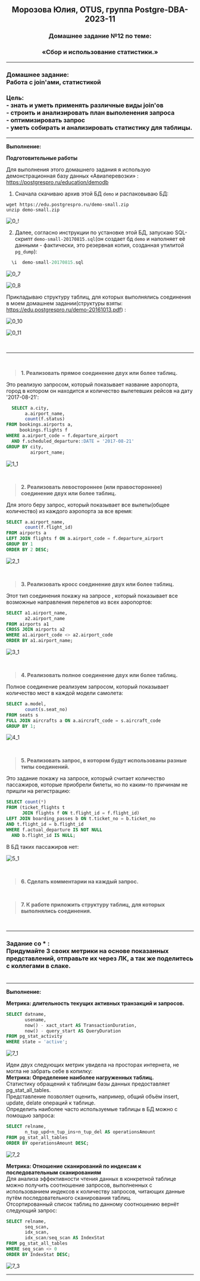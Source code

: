 **<div align="center"><h2>Морозова Юлия, OTUS, группа Postgre-DBA-2023-11</h2></div>**

**<div align=center><h3>Домашнее задание №12 по теме:</h3></div>**
**<div align=center><h3>«Сбор и использование статистики.»</h3></div>**

***
**<h3>Домашнее задание:
<br>Работа с join'ами, статистикой</h3>**

**<h3>Цель:
<br> - знать и уметь применять различные виды join'ов
<br> - строить и анализировать план выполенения запроса
<br> - оптимизировать запрос
<br> - уметь собирать и анализировать статистику для таблицы.</h3>**

***

**Выполнение:**

**Подготовительные работы**

Для выполнения этого домашнего задания я использую демонстрационная базу данных «Авиаперевозки» : https://postgrespro.ru/education/demodb

1. Сначала скачиваю архив этой БД ``demo`` и распаковываю БД:

``wget https://edu.postgrespro.ru/demo-small.zip`` 
</br>``unzip demo-small.zip``

![0_!](https://github.com/Y-M-Morozova/Postgre-DBA-2023-11_OTUS_Morozova_Yulia/assets/153178571/a0ff12f7-5c99-4801-a794-83d0e25bd126)

2. Далее, согласно инструкции по установке этой БД, запускаю SQL-скрипт ``demo-small-20170815.sql``(он создает бд ``demo`` и наполняет её данными - фактически, это резервная копия, созданная утилитой ``pg_dump``):

```sql
  \i  demo-small-20170815.sql
```

![0_7](https://github.com/Y-M-Morozova/Postgre-DBA-2023-11_OTUS_Morozova_Yulia/assets/153178571/67e4e084-b5a4-42e1-b159-ce57c9efec95)

![0_8](https://github.com/Y-M-Morozova/Postgre-DBA-2023-11_OTUS_Morozova_Yulia/assets/153178571/75c04d9d-6cd0-4014-839c-e6e1be675036)

Прикладываю структуру таблиц, для которых выполнялись соединения в моем домашнем задании(структуры взяты: https://edu.postgrespro.ru/demo-20161013.pdf) :

![0_10](https://github.com/Y-M-Morozova/Postgre-DBA-2023-11_OTUS_Morozova_Yulia/assets/153178571/146b1d29-f3fb-4e8c-9f95-6b9510805c73)

![0_11](https://github.com/Y-M-Morozova/Postgre-DBA-2023-11_OTUS_Morozova_Yulia/assets/153178571/770dec2f-592c-4f91-9476-02948fc7493d)

<br/>  

***

<br/>

>**1. Реализовать прямое соединение двух или более таблиц.**


Это реализую запросом, который показывает название аэропорта, город в котором он находится и количество вылетевших рейсов на дату '2017-08-21':

```sql
  SELECT a.city,
       a.airport_name,
       count(f.status)
FROM bookings.airports a,
     bookings.flights f
WHERE a.airport_code = f.departure_airport
  AND f.scheduled_departure::DATE = '2017-08-21'
GROUP BY city,
         airport_name;
```

![1_1](https://github.com/Y-M-Morozova/Postgre-DBA-2023-11_OTUS_Morozova_Yulia/assets/153178571/ebbb7d60-fd22-40c6-a48a-80ae0f6ca130)

<br/>

>**2. Реализовать левостороннее (или правостороннее) соединение двух или более таблиц.**


Для этого беру запрос, который показывает все вылеты(общее количество) из каждого аэропорта за все время:
```sql
SELECT a.airport_name,
       count(f.flight_id)
FROM airports a
LEFT JOIN flights f ON a.airport_code = f.departure_airport
GROUP BY 1
ORDER BY 2 DESC;
```

![2_1](https://github.com/Y-M-Morozova/Postgre-DBA-2023-11_OTUS_Morozova_Yulia/assets/153178571/6f8bc8b6-d493-48a9-8caf-c525815a0af1)

<br/>

>**3. Реализовать кросс соединение двух или более таблиц.**

Этот тип соединения покажу на запросе , который показывает все возможные направления перелетов из всех аэропортов:

```sql
SELECT a1.airport_name,
       a2.airport_name
FROM airports a1
CROSS JOIN airports a2
WHERE a1.airport_code <> a2.airport_code
ORDER BY a1.airport_name;
```

![3_1](https://github.com/Y-M-Morozova/Postgre-DBA-2023-11_OTUS_Morozova_Yulia/assets/153178571/e46e0698-7703-43aa-bce6-43404c27bc5f)

<br/>

>**4. Реализовать полное соединение двух или более таблиц.**


Полное соединение реализуем запросом, который показывает количество мест в каждой модели самолета:

```sql
SELECT a.model,
       count(s.seat_no)
FROM seats s
FULL JOIN aircrafts a ON a.aircraft_code = s.aircraft_code
GROUP BY 1;
```

![4_1](https://github.com/Y-M-Morozova/Postgre-DBA-2023-11_OTUS_Morozova_Yulia/assets/153178571/c542afb8-df5f-4b9d-b5fe-b531880e370d)

<br/>

>**5. Реализовать запрос, в котором будут использованы разные типы соединений.**

Это задание покажу на запросе, который считает количество пассажиров, которые приобрели билеты, но по каким-то причинам не пришли на регистрацию:

```sql
SELECT count(*)
FROM (ticket_flights t
      JOIN flights f ON t.flight_id = f.flight_id)
LEFT JOIN boarding_passes b ON t.ticket_no = b.ticket_no
AND t.flight_id = b.flight_id
WHERE f.actual_departure IS NOT NULL
  AND b.flight_id IS NULL;
```

В БД таких пассажиров нет:

![5_1](https://github.com/Y-M-Morozova/Postgre-DBA-2023-11_OTUS_Morozova_Yulia/assets/153178571/7d8883c1-ef7f-4e93-9ad9-166b6d4e80f8)

<br/>

>**6. Сделать комментарии на каждый запрос.**



<br/>

>**7. К работе приложить структуру таблиц, для которых выполнялись соединения.**



<br/>


***
**<h3> Задание со * :**
<br>Придумайте 3 своих метрики на основе показанных представлений, отправьте их через ЛК, а так же поделитесь с коллегами в слаке. 
<br> 
<br>
</h3>

***

**Выполнение:**

**Метрика: длительность текущих активных транзакций и запросов.**

```sql
SELECT datname,
       usename,
       now() - xact_start AS TransactionDuration,
       now() - query_start AS QueryDuration
FROM pg_stat_activity
WHERE state = 'active';
```

![7_1](https://github.com/Y-M-Morozova/Postgre-DBA-2023-11_OTUS_Morozova_Yulia/assets/153178571/16dc2675-d73f-45b8-8db3-a6c22f9d67a8)


Идеи двух следующих метрик увидела на просторах интернета, не могла не забрать себе в копилку:
</br>**Метрика: Определение наиболее нагруженных таблиц.**
</br>Статистику обращений к таблицам базы данных предоставляет pg_stat_all_tables.
</br>Представление позволяет оценить, например, общий объём insert, update, delate операций к таблице.
</br>Определить наиболее часто используемые таблицы в БД можно с помощью запроса:

```sql
SELECT relname,
       n_tup_upd+n_tup_ins+n_tup_del AS operationsAmount
FROM pg_stat_all_tables
ORDER BY operationsAmount DESC;
```

![7_2](https://github.com/Y-M-Morozova/Postgre-DBA-2023-11_OTUS_Morozova_Yulia/assets/153178571/a3fa97e6-004b-48ec-b038-dfe140efe264)

**Метрика: Отношение сканирований по индексам к последовательным сканированиям**
</br>Для анализа эффективности чтения данных в конкретной таблице можно получить соотношение запросов, выполненных с использованием индексов к количеству запросов, читающих данные путём последовательного сканирования таблиц. 
</br>Отсортированный список таблиц по данному соотношению вернёт следующий запрос:

```sql
SELECT relname,
       seq_scan,
       idx_scan,
       idx_scan/seq_scan AS IndexStat
FROM pg_stat_all_tables
WHERE seq_scan <> 0
ORDER BY IndexStat DESC;
```

![7_3](https://github.com/Y-M-Morozova/Postgre-DBA-2023-11_OTUS_Morozova_Yulia/assets/153178571/59d787ad-39c0-4b84-9b97-8dd3eaf65993)

***




